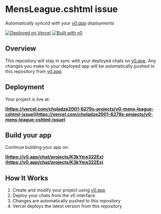 # MensLeague.cshtml issue

*Automatically synced with your [v0.app](https://v0.app) deployments*

[![Deployed on Vercel](https://img.shields.io/badge/Deployed%20on-Vercel-black?style=for-the-badge&logo=vercel)](https://vercel.com/choladze2001-6279s-projects/v0-mens-league-cshtml-issue)
[![Built with v0](https://img.shields.io/badge/Built%20with-v0.app-black?style=for-the-badge)](https://v0.app/chat/projects/K3kYms322Ex)

## Overview

This repository will stay in sync with your deployed chats on [v0.app](https://v0.app).
Any changes you make to your deployed app will be automatically pushed to this repository from [v0.app](https://v0.app).

## Deployment

Your project is live at:

**[https://vercel.com/choladze2001-6279s-projects/v0-mens-league-cshtml-issue](https://vercel.com/choladze2001-6279s-projects/v0-mens-league-cshtml-issue)**

## Build your app

Continue building your app on:

**[https://v0.app/chat/projects/K3kYms322Ex](https://v0.app/chat/projects/K3kYms322Ex)**

## How It Works

1. Create and modify your project using [v0.app](https://v0.app)
2. Deploy your chats from the v0 interface
3. Changes are automatically pushed to this repository
4. Vercel deploys the latest version from this repository
